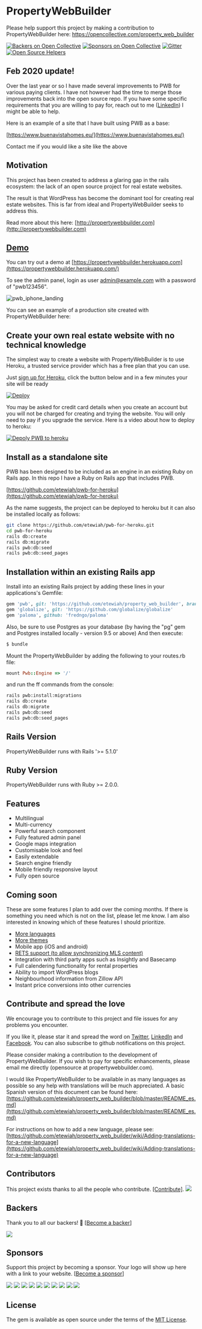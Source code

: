 # PropertyWebBuilder

Please help support this project by making a contribution to PropertyWebBuilder here: https://opencollective.com/property_web_builder

[![Backers on Open Collective](https://opencollective.com/property_web_builder/backers/badge.svg)](#backers)
[![Sponsors on Open Collective](https://opencollective.com/property_web_builder/sponsors/badge.svg)](#sponsors)
[![Gitter](https://badges.gitter.im/dev-1pr/1pr.svg)](https://gitter.im/property_web_builder/Lobby?utm_source=badge&utm_medium=badge&utm_campaign=pr-badge&utm_content=body_badge)
[![Open Source Helpers](https://www.codetriage.com/etewiah/property_web_builder/badges/users.svg)](https://www.codetriage.com/etewiah/property_web_builder)


## Feb 2020 update!

Over the last year or so I have made several improvements to PWB for various paying clients.  I have not however had the time to merge those improvements back into the open source repo.  If you have some specific requirements that you are willing to pay for, reach out to me ([LinkedIn](https://www.linkedin.com/company/propertywebbuilder)) I might be able to help.

Here is an example of a site that I have built using PWB as a base:

[https://www.buenavistahomes.eu/](https://www.buenavistahomes.eu/)

Contact me if you would like a site like the above

## Motivation

This project has been created to address a glaring gap in the rails ecosystem: the lack of an open source project for real estate websites.

The result is that WordPress has become the dominant tool for creating real estate websites.  This is far from ideal and PropertyWebBuilder seeks to address this.

Read more about this here: [http://propertywebbuilder.com](http://propertywebbuilder.com)

## [Demo](https://propertywebbuilder.herokuapp.com/)

You can try out a demo at [https://propertywebbuilder.herokuapp.com](https://propertywebbuilder.herokuapp.com/)

To see the admin panel, login as user admin@example.com with a password of "pwb123456".

![pwb_iphone_landing](https://cloud.githubusercontent.com/assets/1741198/22990222/bfec0168-f3b8-11e6-89df-b950c4979970.png)

You can see an example of a production site created with PropertyWebBuilder here:


## Create your own real estate website with no technical knowledge

The simplest way to create a website with PropertyWebBuilder is to use Heroku, a trusted service provider which has a free plan that you can use.

Just [sign up for Heroku](https://signup.heroku.com/identity), click the button below and in a few minutes your site will be ready

[![Deploy](https://www.herokucdn.com/deploy/button.svg)](https://heroku.com/deploy?template=https://github.com/etewiah/pwb-for-heroku)

You may be asked for credit card details when you create an account but you will not be charged for creating and trying the website. You will only need to pay if you upgrade the service.  Here is a video about how to deploy to heroku:

[![Depoly PWB to heroku](http://img.youtube.com/vi/hyapXTwGyr4/0.jpg)](http://www.youtube.com/watch?v=hyapXTwGyr4 "Deploy PWB to heroku")


## Install as a standalone site

PWB has been designed to be included as an engine in an existing Ruby on Rails app.  In this repo I have a Ruby on Rails app that includes PWB.

[https://github.com/etewiah/pwb-for-heroku](https://github.com/etewiah/pwb-for-heroku)

As the name suggests, the project can be deployed to heroku but it can also be installed locally as follows:

```bash
git clone https://github.com/etewiah/pwb-for-heroku.git
cd pwb-for-heroku
rails db:create
rails db:migrate
rails pwb:db:seed
rails pwb:db:seed_pages
```


## Installation within an existing Rails app

Install into an existing Rails project by adding these lines in your applications's Gemfile:

```ruby
gem 'pwb', git: 'https://github.com/etewiah/property_web_builder', branch: 'master'
gem 'globalize', git: 'https://github.com/globalize/globalize'
gem 'paloma', github: 'fredngo/paloma'
```

Also, be sure to use Postgres as your database (by having the "pg" gem and Postgres installed locally - version 9.5 or above)
And then execute:
```bash
$ bundle
```

Mount the PropertyWebBuilder by adding the following to your routes.rb file:
```ruby
mount Pwb::Engine => '/'
```

and run the ff commands from the console:
```bash
rails pwb:install:migrations
rails db:create
rails db:migrate
rails pwb:db:seed
rails pwb:db:seed_pages
```

## Rails Version

PropertyWebBuilder runs with Rails '>= 5.1.0'

## Ruby Version

PropertyWebBuilder runs with Ruby >= 2.0.0.


## Features

* Multilingual
* Multi-currency
* Powerful search component
* Fully featured admin panel
* Google maps integration
* Customisable look and feel
* Easily extendable
* Search engine friendly
* Mobile friendly responsive layout
* Fully open source

## Coming soon

These are some features I plan to add over the coming months.  If there is something you need which is not on the list, please let me know.  I am also interested in knowing which of these features I should prioritize.

* [More languages](https://github.com/etewiah/property_web_builder/issues/4)
* [More themes](https://github.com/etewiah/property_web_builder/issues/3)
* Mobile app (iOS and android)
* [RETS support (to allow synchronizing MLS content)](https://github.com/etewiah/property_web_builder/issues/2)
* Integration with third party apps such as Insightly and Basecamp
* Full calendering functionality for rental properties
* Ability to import WordPress blogs
* Neighbourhood information from Zillow API
* Instant price conversions into other currencies


## Contribute and spread the love
We encourage you to contribute to this project and file issues for any problems you encounter.

If you like it, please star it and spread the word on [Twitter](https://twitter.com/prptywebbuilder), [LinkedIn](https://www.linkedin.com/company/propertywebbuilder) and [Facebook](https://www.facebook.com/propertywebbuilder).  You can also subscribe to github notifications on this project.

Please consider making a contribution to the development of PropertyWebBuilder.  If you wish to pay for specific enhancements, please email me directly (opensource at propertywebbuilder.com).

I would like PropertyWebBuilder to be available in as many languages as possible so any help with translations will be much appreciated.  A basic Spanish version of this document can be found here:
[https://github.com/etewiah/property_web_builder/blob/master/README_es.md](https://github.com/etewiah/property_web_builder/blob/master/README_es.md)

For instructions on how to add a new language, please see:
[https://github.com/etewiah/property_web_builder/wiki/Adding-translations-for-a-new-language](https://github.com/etewiah/property_web_builder/wiki/Adding-translations-for-a-new-language)
<!--
---

Thanks to the awesome [Locale](http://www.localeapp.com/) contributing to the translations is super easy!

- Edit the translations directly on the [property_web_builder](http://www.localeapp.com/projects/public?search=property_web_builder) project on Locale.
- **That's it!**
- The maintainer will then pull translations from the Locale project and push to Github.
-->

## Contributors

This project exists thanks to all the people who contribute. [[Contribute]](CONTRIBUTING.md).
<a href="https://github.com/etewiah/property_web_builder/graphs/contributors"><img src="https://opencollective.com/property_web_builder/contributors.svg?width=890" /></a>


## Backers

Thank you to all our backers! 🙏 [[Become a backer](https://opencollective.com/property_web_builder#backer)]

<a href="https://opencollective.com/property_web_builder#backers" target="_blank"><img src="https://opencollective.com/property_web_builder/backers.svg?width=890"></a>


## Sponsors

Support this project by becoming a sponsor. Your logo will show up here with a link to your website. [[Become a sponsor](https://opencollective.com/property_web_builder#sponsor)]

<a href="https://opencollective.com/property_web_builder/sponsor/0/website" target="_blank"><img src="https://opencollective.com/property_web_builder/sponsor/0/avatar.svg"></a>
<a href="https://opencollective.com/property_web_builder/sponsor/1/website" target="_blank"><img src="https://opencollective.com/property_web_builder/sponsor/1/avatar.svg"></a>
<a href="https://opencollective.com/property_web_builder/sponsor/2/website" target="_blank"><img src="https://opencollective.com/property_web_builder/sponsor/2/avatar.svg"></a>
<a href="https://opencollective.com/property_web_builder/sponsor/3/website" target="_blank"><img src="https://opencollective.com/property_web_builder/sponsor/3/avatar.svg"></a>
<a href="https://opencollective.com/property_web_builder/sponsor/4/website" target="_blank"><img src="https://opencollective.com/property_web_builder/sponsor/4/avatar.svg"></a>
<a href="https://opencollective.com/property_web_builder/sponsor/5/website" target="_blank"><img src="https://opencollective.com/property_web_builder/sponsor/5/avatar.svg"></a>
<a href="https://opencollective.com/property_web_builder/sponsor/6/website" target="_blank"><img src="https://opencollective.com/property_web_builder/sponsor/6/avatar.svg"></a>
<a href="https://opencollective.com/property_web_builder/sponsor/7/website" target="_blank"><img src="https://opencollective.com/property_web_builder/sponsor/7/avatar.svg"></a>
<a href="https://opencollective.com/property_web_builder/sponsor/8/website" target="_blank"><img src="https://opencollective.com/property_web_builder/sponsor/8/avatar.svg"></a>
<a href="https://opencollective.com/property_web_builder/sponsor/9/website" target="_blank"><img src="https://opencollective.com/property_web_builder/sponsor/9/avatar.svg"></a>



## License
The gem is available as open source under the terms of the [MIT License](http://opensource.org/licenses/MIT).

